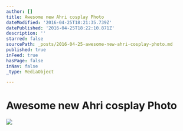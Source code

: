 ```yaml
---
author: []
title: Awesome new Ahri cosplay Photo
dateModified: '2016-04-25T18:21:35.739Z'
datePublished: '2016-04-25T18:22:10.871Z'
description: ''
starred: false
sourcePath: _posts/2016-04-25-awesome-new-ahri-cosplay-photo.md
published: true
inFeed: true
hasPage: false
inNav: false
_type: MediaObject

---
```

# Awesome new Ahri cosplay Photo
![](https://the-grid-user-content.s3-us-west-2.amazonaws.com/f5bdebda-5540-4fe2-a1fe-6690fc1fae1e.jpg)